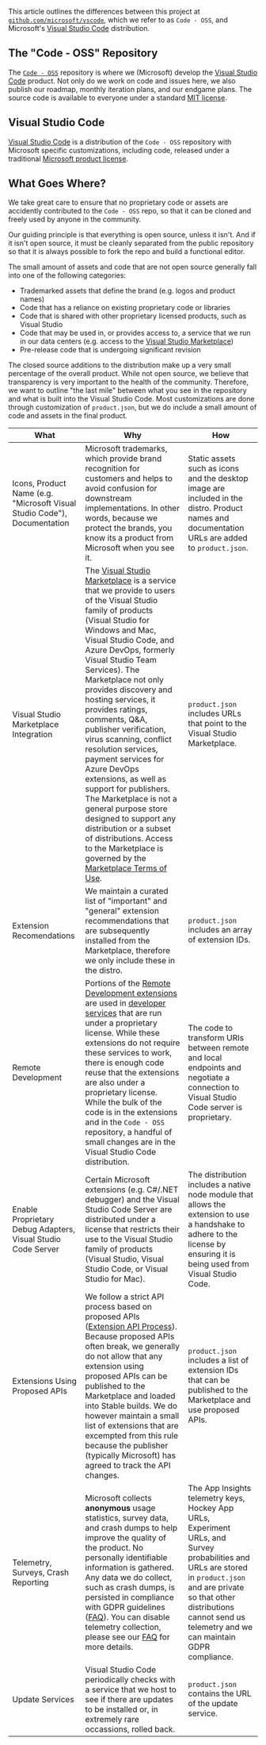 
This article outlines the differences between this project at [`github.com/microsoft/vscode`](https://github.com/microsoft/vscode), which we refer to as `Code - OSS`, and Microsoft's [Visual Studio Code](https://code.visualstudio.com) distribution. 

## The "Code - OSS" Repository

The [`Code - OSS`](https://github.com/Microsoft/vscode) repository is where we (Microsoft) develop the [Visual Studio Code](https://code.visualstudio.com) product. Not only do we work on code and issues here, we also publish our roadmap, monthly iteration plans, and our endgame plans. The source code is available to everyone under a standard [MIT license](https://github.com/microsoft/vscode/blob/master/LICENSE.txt). 
 
## Visual Studio Code

[Visual Studio Code](https://code.visualstudio.com) is a distribution of the `Code - OSS` repository with Microsoft specific customizations, including code, released under a traditional [Microsoft product license](https://code.visualstudio.com/License/).

## What Goes Where?

We take great care to ensure that no proprietary code or assets are accidently contributed to the `Code - OSS` repo, so that it can be cloned and freely used by anyone in the community. 

Our guiding principle is that everything is open source, unless it isn't. And if it isn't open source, it must be cleanly separated from the public repository so that it is always possible to fork the repo and build a functional editor.

The small amount of assets and code that are not open source generally fall into one of the following categories:

* Trademarked assets that define the brand (e.g. logos and product names)
* Code that has a reliance on existing proprietary code or libraries
* Code that is shared with other proprietary licensed products, such as Visual Studio
* Code that may be used in, or provides access to, a service that we run in our data centers (e.g. access to the [Visual Studio Marketplace](https://marketplace.visualstudio.com/vscode))
* Pre-release code that is undergoing significant revision

The closed source additions to the distribution make up a very small percentage of the overall product. While not open source, we believe that transparency is very important to the health of the community. Therefore, we want to outline "the last mile" between what you see in the repository and what is built into the Visual Studio Code. Most customizations are done through customization of `product.json`, but we do include a small amount of code and assets in the final product.

| What | Why | How |
|------|-----|-----|
|Icons, Product Name (e.g. "Microsoft Visual Studio Code"), Documentation | Microsoft trademarks, which provide brand recognition for customers and helps to avoid confusion for downstream implementations. In other words, because we protect the brands, you know its a product from Microsoft when you see it.|Static assets such as icons and the desktop image are included in the distro. Product names and documentation URLs are added to `product.json`.|
|Visual Studio Marketplace Integration | The [Visual Studio Marketplace](https://marketplace.visualstudio.com/vscode) is a service that we provide to users of the Visual Studio family of products (Visual Studio for Windows and Mac, Visual Studio Code, and Azure DevOps, formerly Visual Studio Team Services). The Marketplace not only provides discovery and hosting services, it provides ratings, comments, Q&A, publisher verification, virus scanning, conflict resolution services, payment services for Azure DevOps extensions, as well as support for publishers. The Marketplace is not a general purpose store designed to support any distribution or a subset of distributions. Access to the Marketplace is governed by the [Marketplace Terms of Use](https://aka.ms/vsmarketplace-ToU).|`product.json` includes URLs that point to the Visual Studio Marketplace.|
| Extension Recomendations | We maintain a curated list of "important" and "general" extension recommendations that are subsequently installed from the Marketplace, therefore we only include these in the distro. |`product.json` includes an array of extension IDs. |
| Remote Development | Portions of the [Remote Development extensions](https://aka.ms/vscode-remote/download) are used in [developer services](https://aka.ms/vsfutures) that are run under a proprietary license. While these extensions do not require these services to work, there is enough code reuse that the extensions are also under a proprietary license. While the bulk of the code is in the extensions and in the `Code - OSS` repository, a handful of small changes are in the Visual Studio Code distribution.|The code to transform URIs between remote and local endpoints and negotiate a connection to Visual Studio Code server is proprietary. |
| Enable Proprietary Debug Adapters, Visual Studio Code Server | Certain Microsoft extensions (e.g. C#/.NET debugger) and the Visual Studio Code Server are distributed under a license that restricts their use to the Visual Studio family of products (Visual Studio, Visual Studio Code, or Visual Studio for Mac).| The distribution includes a native node module that allows the extension to use a handshake to adhere to the license by ensuring it is being used from Visual Studio Code.|
| Extensions Using Proposed APIs | We follow a strict API process based on proposed APIs ([Extension API Process](https://github.com/Microsoft/vscode/wiki/Extension-API-process)). Because proposed APIs often break, we generally do not allow that any extension using proposed APIs can be published to the Marketplace and loaded into Stable builds. We do however maintain a small list of extensions that are excempted from this rule because the publisher (typically Microsoft) has agreed to track the API changes.| `product.json` includes a list of extension IDs that can be published to the Marketplace and use proposed APIs.|
| Telemetry, Surveys, Crash Reporting| Microsoft collects **anonymous** usage statistics, survey data, and crash dumps to help improve the quality of the product. No personally identifiable information is gathered. Any data we do collect, such as crash dumps, is persisted in compliance with GDPR guidelines ([FAQ](/docs/supporting/faq.md#gdpr-and-vs-code)). You can disable telemetry collection, please see our [FAQ](https://code.visualstudio.com/docs/supporting/faq#_how-to-disable-telemetry-reporting) for more details.| The App Insights telemetry keys, Hockey App URLs, Experiment URLs, and Survey probabilities and URLs are stored in `product.json` and are private so that other distributions cannot send us telemetry and we can maintain GDPR compliance.|
| Update Services | Visual Studio Code periodically checks with a service that we host to see if there are updates to be installed or, in extremely rare occassions, rolled back. | `product.json` contains the URL of the update service.|